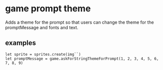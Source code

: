 # game prompt theme
Adds a theme for the prompt so that users can change the theme for the promptMessage and fonts and text.
## examples 
``` block 
let sprite = sprites.create(img``)
let promptMessage = game.askForStringThemeForPrompt(1, 2, 3, 4, 5, 6, 7, 8, 9)
```
